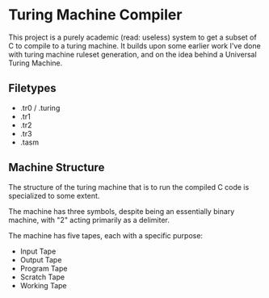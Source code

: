# Turing Machine Compiler

This project is a purely academic (read: useless) system to get a subset of C to compile to a turing machine. It builds upon some earlier work I've done with turing machine ruleset generation, and on the idea behind a Universal Turing Machine.

## Filetypes

* .tr0 / .turing
* .tr1
* .tr2
* .tr3
* .tasm

## Machine Structure

The structure of the turing machine that is to run the compiled C code is specialized to some extent.

The machine has three symbols, despite being an essentially binary machine, with "2" acting primarily as a delimiter.

The machine has five tapes, each with a specific purpose:
* Input Tape
* Output Tape
* Program Tape
* Scratch Tape
* Working Tape
